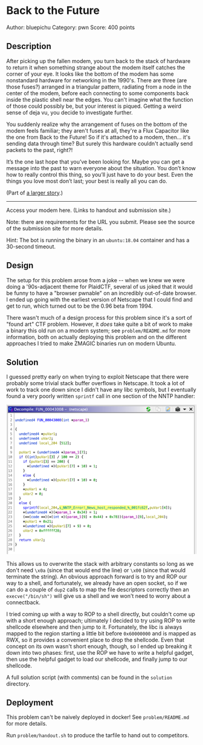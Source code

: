 # Back to the Future

Author: bluepichu
Category: pwn
Score: 400 points

## Description

After picking up the fallen modem, you turn back to the stack of hardware to return it when something strange about the modem itself catches the corner of your eye. It looks like the bottom of the modem has some nonstandard hardware for networking in the 1990's. There are three (are those fuses?) arranged in a triangular pattern, radiating from a node in the center of the modem, before each connecting to some components back inside the plastic shell near the edges. You can't imagine what the function of those could possibly be, but your interest is piqued. Getting a weird sense of deja vu, you decide to investigate further.

You suddenly realize why the arrangement of fuses on the bottom of the modem feels familiar; they aren't fuses at all, they're a Flux Capacitor like the one from Back to the Future! So if it's attached to a modem, then... it's sending data through time? But surely this hardware couldn't actually send packets to the past, right?!

It’s the one last hope that you’ve been looking for. Maybe you can get a message into the past to warn everyone about the situation. You don’t know how to really control this thing, so you’ll just have to do your best. Even the things you love most don’t last; your best is really all you can do.

(Part of [a larger story](https://docs.google.com/document/d/15NtrJPTbBXqXce_T1z-7nHMPR2eE109fycaviSTnq30).)

---

Access your modem here.  (Links to handout and submission site.)

Note: there are requirements for the URL you submit. Please see the source of the submission site for more details.

Hint: The bot is running the binary in an `ubuntu:18.04` container and has a 30-second timeout.

## Design

The setup for this problem arose from a joke -- when we knew we were doing a '90s-adjacent theme for PlaidCTF, several of us joked that it would be funny to have a "browser pwnable" on an incredibly out-of-date browser.  I ended up going with the earliest version of Netscape that I could find and get to run, which turned out to be the 0.96 beta from 1994.

There wasn't much of a design process for this problem since it's a sort of "found art" CTF problem.  However, it _does_ take quite a bit of work to make a binary this old run on a modern system; see `problem/README.md` for more information, both on actually deploying this problem and on the different approaches I tried to make ZMAGIC binaries run on modern Ubuntu.

## Solution

I guessed pretty early on when trying to exploit Netscape that there were probably some trivial stack buffer overflows in Netscape.  It took a lot of work to track one down since I didn't have any libc symbols, but I eventually found a very poorly written `sprintf` call in one section of the NNTP handler:

![Girdra's decompilation of the faulty function in the NNTP handler](./solution/faulty-nntp.png)

This allows us to overwrite the stack with arbitrary constants so long as we don't need `\x0a` (since that would end the line) or `\x00` (since that would terminate the string).  An obvious approach forward is to try and ROP our way to a shell, and fortunately, we already have an open socket, so if we can do a couple of `dup2` calls to map the file descriptors correctly then an `execve("/bin/sh")` will give us a shell and we won't need to worry about a connectback.

I tried coming up with a way to ROP to a shell directly, but couldn't come up with a short enough approach; ultimately I decided to try using ROP to write shellcode elsewhere and then jump to it.  Fortunately, the libc is always mapped to the region starting a little bit before `0x60000000` and is mapped as RWX, so it provides a convenient place to drop the shellcode.  Even that concept on its own wasn't short enough, though, so I ended up breaking it down into two phases: first, use the ROP we have to write a helpful gadget, then use the helpful gadget to load our shellcode, and finally jump to our shellcode.

A full solution script (with comments) can be found in the `solution` directory.

## Deployment

This problem can't be naively deployed in docker!  See `problem/README.md` for more details.

Run `problem/handout.sh` to produce the tarfile to hand out to competitors.
